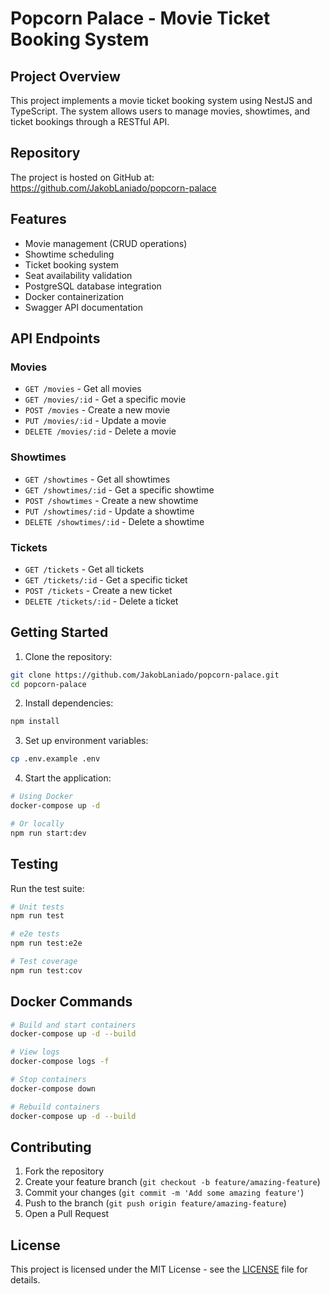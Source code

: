 # Popcorn Palace - Movie Ticket Booking System

## Project Overview

This project implements a movie ticket booking system using NestJS and TypeScript. The system allows users to manage movies, showtimes, and ticket bookings through a RESTful API.

## Repository

The project is hosted on GitHub at: https://github.com/JakobLaniado/popcorn-palace

## Features

- Movie management (CRUD operations)
- Showtime scheduling
- Ticket booking system
- Seat availability validation
- PostgreSQL database integration
- Docker containerization
- Swagger API documentation

## API Endpoints

### Movies
- `GET /movies` - Get all movies
- `GET /movies/:id` - Get a specific movie
- `POST /movies` - Create a new movie
- `PUT /movies/:id` - Update a movie
- `DELETE /movies/:id` - Delete a movie

### Showtimes
- `GET /showtimes` - Get all showtimes
- `GET /showtimes/:id` - Get a specific showtime
- `POST /showtimes` - Create a new showtime
- `PUT /showtimes/:id` - Update a showtime
- `DELETE /showtimes/:id` - Delete a showtime

### Tickets
- `GET /tickets` - Get all tickets
- `GET /tickets/:id` - Get a specific ticket
- `POST /tickets` - Create a new ticket
- `DELETE /tickets/:id` - Delete a ticket

## Getting Started

1. Clone the repository:
```bash
git clone https://github.com/JakobLaniado/popcorn-palace.git
cd popcorn-palace
```

2. Install dependencies:
```bash
npm install
```

3. Set up environment variables:
```bash
cp .env.example .env
```

4. Start the application:
```bash
# Using Docker
docker-compose up -d

# Or locally
npm run start:dev
```

## Testing

Run the test suite:
```bash
# Unit tests
npm run test

# e2e tests
npm run test:e2e

# Test coverage
npm run test:cov
```

## Docker Commands

```bash
# Build and start containers
docker-compose up -d --build

# View logs
docker-compose logs -f

# Stop containers
docker-compose down

# Rebuild containers
docker-compose up -d --build
```

## Contributing

1. Fork the repository
2. Create your feature branch (`git checkout -b feature/amazing-feature`)
3. Commit your changes (`git commit -m 'Add some amazing feature'`)
4. Push to the branch (`git push origin feature/amazing-feature`)
5. Open a Pull Request

## License

This project is licensed under the MIT License - see the [LICENSE](LICENSE) file for details.
